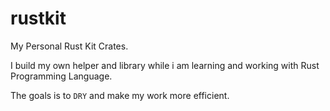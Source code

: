 # rustkit

My Personal Rust Kit Crates.

I build my own helper and library while i am learning and working with Rust Programming Language.

The goals is to `DRY` and make my work more efficient.
